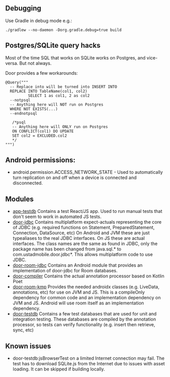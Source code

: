 ## Debugging
Use Gradle in debug mode e.g.:
```
./gradlew --no-daemon -Dorg.gradle.debug=true build
```

## Postgres/SQLite query hacks

Most of the time SQL that works on SQLite works on Postgres, and vice-versa. But not always.

Door provides a few workarounds:

```
@Query("""
  -- Replace into will be turned into INSERT INTO 
  REPLACE INTO TableName(col1, col2)
          SELECT 1 as col1, 2 as col2
  --notpsql
  -- Anything here will NOT run on Postgres
  WHERE NOT EXISTS(...)
  --endnotpsql
  
   /*psql 
   -- Anything here will ONLY run on Postgres
   ON CONFLICT(col1) DO UPDATE
   SET col2 = EXCLUDED.col2  
   */
""")
```


## Android permissions:

* android.permission.ACCESS_NETWORK_STATE - Used to automatically turn replication on and off when a device is 
  connected and disconnected.

## Modules

* [app-testdb](app-testdb/) Contains a test React/JS app. Used to run manual tests that don't seem to work in automated
JS tests.
* [door-jdbc](door-jdbc/) Contains multiplatform expect-actuals representing the core of JDBC (e.g. required functions on Statement, 
PreparedStatement, Connection, DataSource, etc) On Android and JVM these are just typealiases to the real JDBC interfaces. 
On JS these are actual interfaces. The class names are the same as found in JDBC, only the package name has been changed 
from java.sql.* to com.ustadmobile.door.jdbc*. This allows multiplatform code to use JDBC.
* [door-room-jdbc](door-room-jdbc/) Contains an Android module that provides an implementation of door-jdbc for Room 
databases. 
* [door-compiler](door-compiler/) Contains the actual annotation processor based on Kotlin Poet
* [door-room-kmp](door-room-kmp/) Provides the needed androidx classes (e.g. LiveData, annotations, etc) for 
use on JVM and JS. This is a compileOnly dependency for common code and an implementation dependency on JVM and JS. 
Android will use room itself as an implementation dependency.
* [door-testdb](door-testdb/) Contains a few test databases that are used for unit and integration testing. These 
databases are compiled by the annotation processor, so tests can verify functionality (e.g. insert then retrieve, 
sync, etc)

## Known issues

* door-testdb:jsBrowserTest on a limited Internet connection may fail. The test has to download SQLite.js
from the Internet due to issues with asset loading. It can be skipped if building locally.
